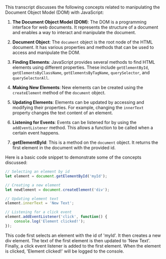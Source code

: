 This transcript discusses the following concepts related to manipulating the Document Object Model (DOM) with JavaScript:

1. **The Document Object Model (DOM)**: The DOM is a programming interface for web documents. It represents the structure of a document and enables a way to interact and manipulate the document.

2. **Document Object**: The `document` object is the root node of the HTML document. It has various properties and methods that can be used to access and manipulate the DOM.

3. **Finding Elements**: JavaScript provides several methods to find HTML elements using different properties. These include `getElementById`, `getElementsByClassName`, `getElementsByTagName`, `querySelector`, and `querySelectorAll`.

4. **Making New Elements**: New elements can be created using the `createElement` method of the `document` object.

5. **Updating Elements**: Elements can be updated by accessing and modifying their properties. For example, changing the `innerText` property changes the text content of an element.

6. **Listening for Events**: Events can be listened for by using the `addEventListener` method. This allows a function to be called when a certain event happens.

7. **getElementById**: This is a method on the `document` object. It returns the first element in the document with the provided id.

Here is a basic code snippet to demonstrate some of the concepts discussed:

```javascript
// Selecting an element by id
let element = document.getElementById('myId');

// Creating a new element
let newElement = document.createElement('div');

// Updating element text
element.innerText = 'New Text';

// Listening for a click event
element.addEventListener('click', function() {
    console.log('Element clicked!');
});
```

This code first selects an element with the id of 'myId'. It then creates a new div element. The text of the first element is then updated to 'New Text'. Finally, a click event listener is added to the first element. When the element is clicked, 'Element clicked!' will be logged to the console.